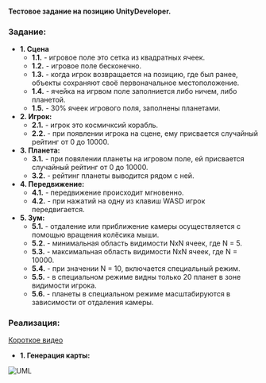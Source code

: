 #### Тестовое задание на позицию UnityDeveloper.
### **Задание:** 
+ **1. Сцена**
  + **1.1.** - игровое поле это сетка из квадратных ячеек.
  + **1.2.** - игровое поле бесконечно.
  + **1.3.** - когда игрок возвращается на позицию, где был ранее, объекты сохраняют своё первоначальное местоположение.
  + **1.4.** - ячейка на игрвом поле заполниется либо ничем, либо планетой.
  + **1.5.** - 30% ячеек игрового поля, заполнены планетами.
+ **2. Игрок:**
  + **2.1.** - игрок это космичксий корабль.
  + **2.2.** - при появлении игрока на сцене, ему присвается случайный рейтинг от 0 до 10000.
+ **3. Планета:**
  + **3.1.** - при повялении планеты на игровом поле, ей присвается случайный рейтинг от 0 до 10000.
  + **3.2.** - рейтинг планеты выводится рядом с ней.
+ **4. Передвижение:**
  + **4.1.** - передвижение происходит мгновенно.
  + **4.2.** - при нажатий на одну из клавиш WASD игрок передвигается.
+ **5. Зум:**
  + **5.1.** - отдаление или приближение камеры осуществляется с помощью вращения колёсика мыши.
  + **5.2.** - минимальная область видимости NxN ячеек, где N = 5.
  + **5.3.** - максимальная область видимости NxN ячеек, где N = 10000.
  + **5.4.** - при значении N = 10, включается специальный режим.
  + **5.5.** - в специальном режиме видны только 20 планет в зоне видимости игрока.
  + **5.6.** - планеты в специальном режиме масштабируются в зависимости от отдаления камеры.

### **Реализация:** 
[Короткое видео]()
+ **1. Генерация карты:**

![UML](https://user-images.githubusercontent.com/107647367/225294431-1eb76e52-f2a1-4dcf-a7e6-1c9ad4806f4f.png)
